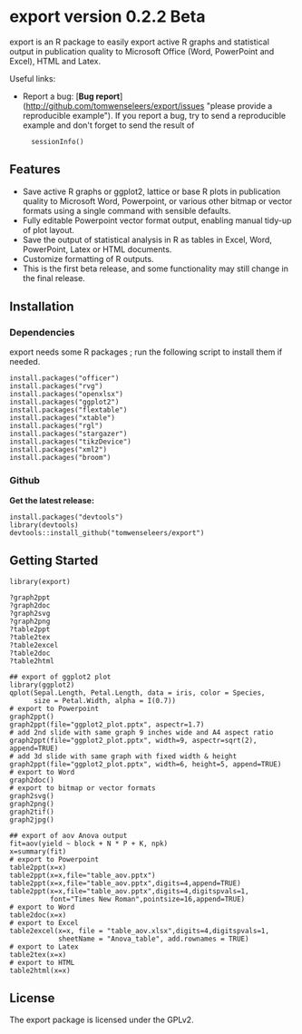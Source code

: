 export version 0.2.2 Beta
=========================
export is an R package to easily export active R graphs and statistical output 
in publication quality to Microsoft Office (Word, PowerPoint and Excel), HTML and Latex.

Useful links: 

* Report a bug: 
[**Bug report**]
(http://github.com/tomwenseleers/export/issues "please provide a reproducible example"). 
If you report a bug, try to send a reproducible example and don't forget to send the result of 
    
        sessionInfo()
        
Features
--------
* Save active R graphs or ggplot2, lattice or base R plots in publication 
  quality to Microsoft Word, Powerpoint, or various other bitmap or 
  vector formats using a single command with sensible defaults.
* Fully editable Powerpoint vector format output, enabling manual tidy-up of plot layout.
* Save the output of statistical analysis in R as tables in Excel, Word, PowerPoint, Latex or HTML documents.
* Customize formatting of R outputs.
* This is the first beta release, and some functionality may still change in
  the final release.

Installation
------------

### Dependencies

export needs some R packages ; run the following script to install them if needed.

    install.packages("officer")
    install.packages("rvg")
    install.packages("openxlsx")
    install.packages("ggplot2")
    install.packages("flextable")
    install.packages("xtable")
    install.packages("rgl")
    install.packages("stargazer")
    install.packages("tikzDevice")
    install.packages("xml2")
    install.packages("broom")
    

### Github

**Get the latest release:**  

    install.packages("devtools")
    library(devtools)
    devtools::install_github("tomwenseleers/export")

  
Getting Started
---------------

    library(export)
       
    ?graph2ppt
    ?graph2doc
    ?graph2svg
    ?graph2png
    ?table2ppt
    ?table2tex
    ?table2excel
    ?table2doc
    ?table2html

    ## export of ggplot2 plot
    library(ggplot2)
    qplot(Sepal.Length, Petal.Length, data = iris, color = Species, 
          size = Petal.Width, alpha = I(0.7))
    # export to Powerpoint      
    graph2ppt()      
    graph2ppt(file="ggplot2_plot.pptx", aspectr=1.7)
    # add 2nd slide with same graph 9 inches wide and A4 aspect ratio
    graph2ppt(file="ggplot2_plot.pptx", width=9, aspectr=sqrt(2), append=TRUE) 
    # add 3d slide with same graph with fixed width & height
    graph2ppt(file="ggplot2_plot.pptx", width=6, height=5, append=TRUE) 
    # export to Word
    graph2doc()
    # export to bitmap or vector formats
    graph2svg()
    graph2png()
    graph2tif()
    graph2jpg()

    ## export of aov Anova output
    fit=aov(yield ~ block + N * P + K, npk)
    x=summary(fit)
    # export to Powerpoint
    table2ppt(x=x)
    table2ppt(x=x,file="table_aov.pptx")
    table2ppt(x=x,file="table_aov.pptx",digits=4,append=TRUE)
    table2ppt(x=x,file="table_aov.pptx",digits=4,digitspvals=1,
              font="Times New Roman",pointsize=16,append=TRUE)
    # export to Word
    table2doc(x=x)
    # export to Excel
    table2excel(x=x, file = "table_aov.xlsx",digits=4,digitspvals=1,
                sheetName = "Anova_table", add.rownames = TRUE)
    # export to Latex
    table2tex(x=x)
    # export to HTML
    table2html(x=x)

  
License
-------
The export package is licensed under the GPLv2.
